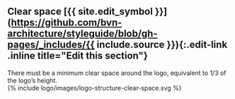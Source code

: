 ## Clear space [{{ site.edit_symbol }}](https://github.com/bvn-architecture/styleguide/blob/gh-pages/_includes/{{ include.source }}){:.edit-link .inline title="Edit this section"}

<div class="style-guide-block-text" markdown="1">
There must be a minimum clear space around the logo, equivalent to 1/3 of the logo’s height.

</div>

<div class="style-guide-block-image" markdown="1">
{% include logo/images/logo-structure-clear-space.svg %}
</div>
